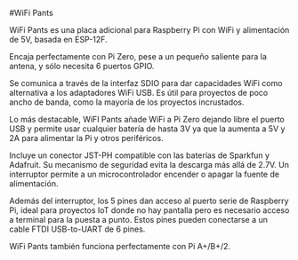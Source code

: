 <!--
---
name: WiringPi
class: interface
type: pinout
url: http://wiringpi.com
github: https://github.com/WiringPi/WiringPi2-Python
pincount: 40
pin:
  '3':
    name: WiringPi 8
  '5':
    name: WiringPi 9
  '7':
    name: WiringPi 7
  '8':
    name: WiringPi 15
  '10':
    name: WiringPi 16
  '11':
    name: WiringPi 0
  '12':
    name: WiringPi 1
  '13':
    name: WiringPi 2
  '15':
    name: WiringPi 3
  '16':
    name: WiringPi 4
  '18':
    name: WiringPi 5
  '19':
    name: WiringPi 12
  '21':
    name: WiringPi 13
  '22':
    name: WiringPi 6
  '23':
    name: WiringPi 14
  '24':
    name: WiringPi 10
  '26':
    name: WiringPi 11
  '29':
    name: WiringPi 21
  '31':
    name: WiringPi 22
  '32':
    name: WiringPi 26
  '33':
    name: WiringPi 23
  '35':
    name: WiringPi 24
  '36':
    name: WiringPi 27
  '37':
    name: WiringPi 25
  '38':
    name: WiringPi 28
  '40':
    name: WiringPi 29
-->
#WiFi Pants

WiFi Pants es una placa adicional para Raspberry Pi con WiFi y alimentación de 5V, basada en ESP-12F.

Encaja perfectamente con Pi Zero, pese a un pequeño saliente para la antena, y sólo necesita 6 puertos GPIO.

Se comunica a través de la interfaz SDIO para dar capacidades WiFi como alternativa a los adaptadores WiFi USB. Es útil para proyectos de poco ancho de banda, como la mayoría de los proyectos incrustados.

Lo más destacable, WiFI Pants añade WiFi a Pi Zero dejando libre el puerto USB y permite usar cualquier batería de hasta 3V ya que la aumenta a 5V y 2A para alimentar la Pi y otros periféricos.

Incluye un conector JST-PH compatible con las baterías de Sparkfun y Adafruit. Su mecanismo de seguridad evita la descarga más allá de 2.7V. Un interruptor permite a un microcontrolador encender o apagar la fuente de alimentación.

Además del interruptor, los 5 pines dan acceso al puerto serie de Raspberry Pi, ideal para proyectos IoT donde no hay pantalla pero es necesario acceso a terminal para la puesta a punto. Estos pines pueden conectarse a un cable FTDI USB-to-UART de 6 pines.

WiFi Pants también funciona perfectamente con Pi A+/B+/2.
